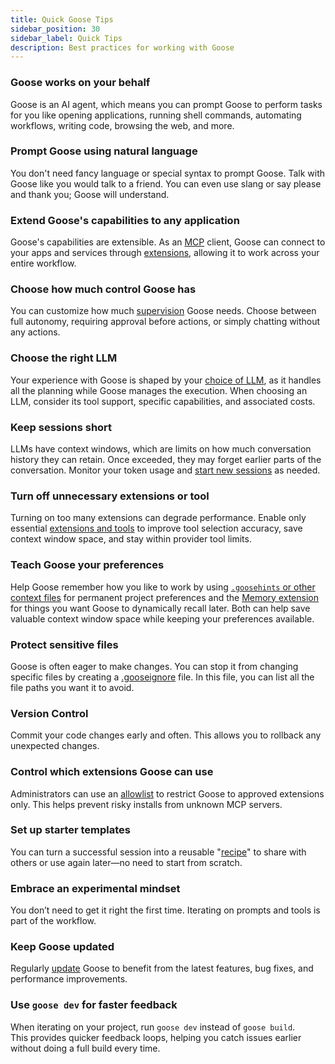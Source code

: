 ```yaml
---
title: Quick Goose Tips
sidebar_position: 30
sidebar_label: Quick Tips
description: Best practices for working with Goose
---
```


### Goose works on your behalf
Goose is an AI agent, which means you can prompt Goose to perform tasks for you like opening applications, running shell commands, automating workflows, writing code, browsing the web, and more.

### Prompt Goose using natural language
You don't need fancy language or special syntax to prompt Goose. Talk with Goose like you would talk to a friend. You can even use slang or say please and thank you; Goose will understand.

### Extend Goose's capabilities to any application
Goose's capabilities are extensible. As an [MCP](https://modelcontextprotocol.io/) client, Goose can connect to your apps and services through [extensions](/extensions), allowing it to work across your entire workflow.

### Choose how much control Goose has
You can customize how much [supervision](/docs/guides/goose-permissions) Goose needs. Choose between full autonomy, requiring approval before actions, or simply chatting without any actions.

### Choose the right LLM
Your experience with Goose is shaped by your [choice of LLM](/blog/2025/03/31/goose-benchmark), as it handles all the planning while Goose manages the execution. When choosing an LLM, consider its tool support, specific capabilities, and associated costs.

### Keep sessions short
LLMs have context windows, which are limits on how much conversation history they can retain. Once exceeded, they may forget earlier parts of the conversation. Monitor your token usage and [start new sessions](/docs/guides/sessions/session-management) as needed.

### Turn off unnecessary extensions or tool
Turning on too many extensions can degrade performance. Enable only essential [extensions and tools](/docs/guides/managing-tools/tool-permissions) to improve tool selection accuracy, save context window space, and stay within provider tool limits.

### Teach Goose your preferences
Help Goose remember how you like to work by using [`.goosehints` or other context files](/docs/guides/using-goosehints/) for permanent project preferences and the [Memory extension](/docs/mcp/memory-mcp) for things you want Goose to dynamically recall later. Both can help save valuable context window space while keeping your preferences available.

### Protect sensitive files
Goose is often eager to make changes. You can stop it from changing specific files by creating a [.gooseignore](/docs/guides/using-gooseignore) file. In this file, you can list all the file paths you want it to avoid.

### Version Control
Commit your code changes early and often. This allows you to rollback any unexpected changes.

### Control which extensions Goose can use
Administrators can use an [allowlist](/docs/guides/allowlist) to restrict Goose to approved extensions only. This helps prevent risky installs from unknown MCP servers.

### Set up starter templates
You can turn a successful session into a reusable "[recipe](/docs/guides/recipes/session-recipes)" to share with others or use again later—no need to start from scratch.

### Embrace an experimental mindset
You don’t need to get it right the first time. Iterating on prompts and tools is part of the workflow.

### Keep Goose updated
Regularly [update](/docs/guides/updating-goose) Goose to benefit from the latest features, bug fixes, and performance improvements.

### Use `goose dev` for faster feedback
When iterating on your project, run `goose dev` instead of `goose build`.  
This provides quicker feedback loops, helping you catch issues earlier without doing a full build every time.